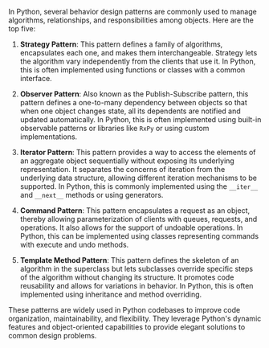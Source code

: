 In Python, several behavior design patterns are commonly used to manage algorithms, relationships, and responsibilities among objects. Here are the top five:

1. **Strategy Pattern**: This pattern defines a family of algorithms, encapsulates each one, and makes them interchangeable. Strategy lets the algorithm vary independently from the clients that use it. In Python, this is often implemented using functions or classes with a common interface.

2. **Observer Pattern**: Also known as the Publish-Subscribe pattern, this pattern defines a one-to-many dependency between objects so that when one object changes state, all its dependents are notified and updated automatically. In Python, this is often implemented using built-in observable patterns or libraries like `RxPy` or using custom implementations.

3. **Iterator Pattern**: This pattern provides a way to access the elements of an aggregate object sequentially without exposing its underlying representation. It separates the concerns of iteration from the underlying data structure, allowing different iteration mechanisms to be supported. In Python, this is commonly implemented using the `__iter__` and `__next__` methods or using generators.

4. **Command Pattern**: This pattern encapsulates a request as an object, thereby allowing parameterization of clients with queues, requests, and operations. It also allows for the support of undoable operations. In Python, this can be implemented using classes representing commands with execute and undo methods.

5. **Template Method Pattern**: This pattern defines the skeleton of an algorithm in the superclass but lets subclasses override specific steps of the algorithm without changing its structure. It promotes code reusability and allows for variations in behavior. In Python, this is often implemented using inheritance and method overriding.

These patterns are widely used in Python codebases to improve code organization, maintainability, and flexibility. They leverage Python's dynamic features and object-oriented capabilities to provide elegant solutions to common design problems.